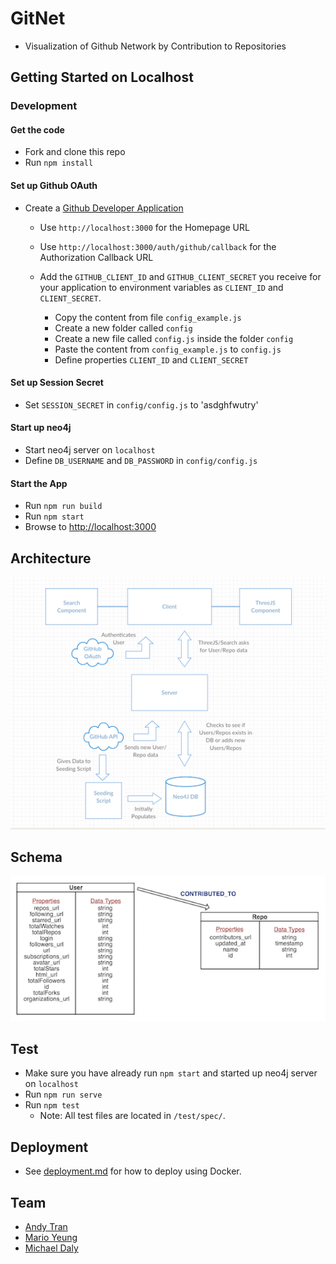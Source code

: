 # GitNet
* Visualization of Github Network by Contribution to Repositories



## Getting Started on Localhost

### Development

#### Get the code
* Fork and clone this repo
* Run `npm install`

#### Set up Github OAuth

* Create a [Github Developer Application](https://github.com/settings/developers)
  * Use `http://localhost:3000` for the Homepage URL
  * Use `http://localhost:3000/auth/github/callback` for the Authorization Callback URL

  * Add the `GITHUB_CLIENT_ID` and `GITHUB_CLIENT_SECRET` you receive for your application to environment variables as `CLIENT_ID` and `CLIENT_SECRET`.

      * Copy the content from file `config_example.js`
      * Create a new folder called `config`
      * Create a new file called `config.js` inside the folder `config`
      * Paste the content from `config_example.js` to `config.js`
      * Define properties `CLIENT_ID` and `CLIENT_SECRET`

#### Set up Session Secret
  * Set `SESSION_SECRET` in `config/config.js` to 'asdghfwutry'

#### Start up neo4j
  * Start neo4j server on `localhost`
  * Define `DB_USERNAME` and `DB_PASSWORD` in `config/config.js`

#### Start the App
* Run `npm run build`
* Run `npm start`
* Browse to [http://localhost:3000](http://localhost:3000)



## Architecture
![architecture](/docs/architecture.png)



## Schema
![Schema](docs/schema.png)



## Test
* Make sure you have already run `npm start` and started up neo4j server on `localhost`
* Run `npm run serve`
* Run `npm test`
  * Note: All test files are located in `/test/spec/`.



## Deployment
* See [deployment.md](docs/deployment.md) for how to deploy using Docker.



## Team
* [Andy Tran](https://github.com/adtran117)
* [Mario Yeung](https://github.com/marioyeung)
* [Michael Daly](https://github.com/michael-daly)



